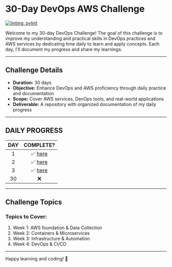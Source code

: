 # 30-Day DevOps AWS Challenge

[![linting: pylint](https://img.shields.io/badge/linting-pylint-yellowgreen)](https://github.com/pylint-dev/pylint)

Welcome to my 30-day DevOps  Challenge! The goal of this challenge is to improve my understanding and practical skills in DevOps practices and AWS services by dedicating time daily to learn and apply concepts. Each day, I'll document my progress and share my learnings.

---

## **Challenge Details**
- **Duration:** 30 days
- **Objective:** Enhance DevOps and AWS proficiency through daily practice and documentation
- **Scope:** Cover AWS services, DevOps tools, and real-world applications
- **Deliverable:** A repository with organized documentation of my daily progress

---
## DAILY PROGRESS

<!-- <details>
  <summary> CLICK TO EXPAND </summary> -->

| DAY | COMPLETE? | 
| :---: | :---:|
| 1  |  ✅ [here](./001/README.md) |
| 2  |  ✅ [here](./002/README.md) |
| 3  |  ✅ [here](./003/README.md) |
| 30 |  ❌ |

<!-- </details> -->
---

## **Challenge Topics**

###  Topics to Cover:
1. Week 1: AWS foundation & Data Collection
2. Week 2: Containers & Microservices
3. Week 3: Infrastructure & Automation
4. Week 4: DevOps & CI/CD
---


Happy learning and coding! 🎉
